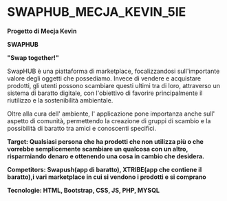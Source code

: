 # SWAPHUB_MECJA_KEVIN_5IE

**Progetto di Mecja Kevin**

**SWAPHUB**

**"Swap together!"**

SwapHUB è una piattaforma di marketplace, focalizzandosi sull'importante valore degli oggetti che possediamo.
Invece di vendere e acquistare prodotti, gli utenti possono scambiare questi ultimi tra di loro, attraverso un
sistema di baratto digitale, con l'obiettivo di favorire principalmente il riutilizzo e la sostenibilità ambientale.

Oltre alla cura dell' ambiente, l' applicazione pone importanza anche sull' aspetto di comunità, permettendo la 
creazione di gruppi di scambio e la possibilità di baratto tra amici e conoscenti specifici.

**Target: Qualsiasi persona che ha prodotti che non utilizza più o che vorrebbe semplicemente scambiare un qualcosa
con un altro, risparmiando denaro e ottenendo una cosa in cambio che desidera.**

**Competitors: Swapush(app di baratto), XTRIBE(app che contiene il baratto),i vari marketplace 
in cui si vendono i prodotti e si comprano**

**Tecnologie: HTML, Bootstrap, CSS, JS, PHP, MYSQL**
